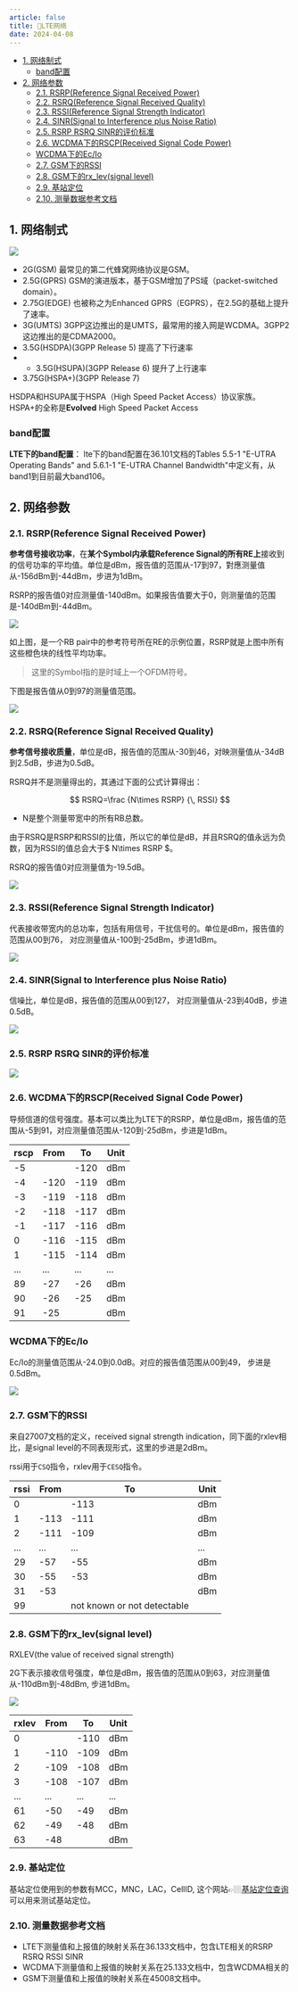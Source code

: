 ```yaml
---
article: false
title: 📶LTE网络
date: 2024-04-08
---
```


- [1. 网络制式](#1-网络制式)
  - [band配置](#band配置)
- [2. 网络参数](#2-网络参数)
  - [2.1. RSRP(Reference Signal Received Power)](#21-rsrpreference-signal-received-power)
  - [2.2. RSRQ(Reference Signal Received Quality)](#22-rsrqreference-signal-received-quality)
  - [2.3. RSSI(Reference Signal Strength Indicator)](#23-rssireference-signal-strength-indicator)
  - [2.4. SINR(Signal to Interference plus Noise Ratio)](#24-sinrsignal-to-interference-plus-noise-ratio)
  - [2.5. RSRP RSRQ SINR的评价标准](#25-rsrp-rsrq-sinr的评价标准)
  - [2.6. WCDMA下的RSCP(Received Signal Code Power)](#26-wcdma下的rscpreceived-signal-code-power)
  - [WCDMA下的Ec/Io](#wcdma下的ecio)
  - [2.7. GSM下的RSSI](#27-gsm下的rssi)
  - [2.8. GSM下的rx\_lev(signal level)](#28-gsm下的rx_levsignal-level)
  - [2.9. 基站定位](#29-基站定位)
  - [2.10. 测量数据参考文档](#210-测量数据参考文档)

## 1. 网络制式

![](https://raw.githubusercontent.com/tueo/cloudimg/main/img/20240412145147.png)

- 2G(GSM) 最常见的第二代蜂窝网络协议是GSM。
- 2.5G(GPRS) GSM的演进版本，基于GSM增加了PS域（packet-switched domain）。
- 2.75G(EDGE) 也被称之为Enhanced GPRS（EGPRS），在2.5G的基础上提升了速率。
- 3G(UMTS) 3GPP这边推出的是UMTS，最常用的接入网是WCDMA。3GPP2这边推出的是CDMA2000。
- 3.5G(HSDPA)(3GPP Release 5) 提高了下行速率
- - 3.5G(HSUPA)(3GPP Release 6) 提升了上行速率
- 3.75G(HSPA+)(3GPP Release 7)

HSDPA和HSUPA属于HSPA（High Speed Packet Access）协议家族。
HSPA+的全称是**Evolved** High Speed Packet Access

### band配置

**LTE下的band配置**：
lte下的band配置在36.101文档的Tables 5.5-1 "E-UTRA Operating Bands" and 5.6.1-1 "E-UTRA Channel Bandwidth"中定义有，从band1到目前最大band106。



## 2. 网络参数

### 2.1. RSRP(Reference Signal Received Power)

**参考信号接收功率**，在**某个Symbol内承载Reference Signal的所有RE上**接收到的信号功率的平均值。单位是dBm，报告值的范围从-17到97，對應测量值从-156dBm到-44dBm，步进为1dBm。

RSRP的报告值0对应测量值-140dBm。如果报告值要大于0，则测量值的范围是-140dBm到-44dBm。

![](https://raw.githubusercontent.com/tueo/cloudimg/main/img/20240411094909.png)

如上图，是一个RB pair中的参考符号所在RE的示例位置，RSRP就是上图中所有这些橙色块的线性平均功率。

> 这里的Symbol指的是时域上一个OFDM符号。

下图是报告值从0到97的测量值范围。

![](https://raw.githubusercontent.com/tueo/cloudimg/main/img/20240409153613.png)

### 2.2. RSRQ(Reference Signal Received Quality)

**参考信号接收质量**，单位是dB，报告值的范围从-30到46，对映测量值从-34dB到2.5dB，步进为0.5dB。

RSRQ并不是测量得出的，其通过下面的公式计算得出：

$$ RSRQ=\frac {N\times RSRP} {\, RSSI} $$

- N是整个测量带宽中的所有RB总数。

由于RSRQ是RSRP和RSSI的比值，所以它的单位是dB，并且RSRQ的值永远为负数，因为RSSI的值总会大于$ N\times RSRP $。

RSRQ的报告值0对应测量值为-19.5dB。

![](https://raw.githubusercontent.com/tueo/cloudimg/main/img/20240409154335.png)

### 2.3. RSSI(Reference Signal Strength Indicator)

代表接收带宽内的总功率，包括有用信号，干扰信号的。单位是dBm，报告值的范围从00到76， 对应测量值从-100到-25dBm，步进1dBm。

![](https://raw.githubusercontent.com/tueo/cloudimg/main/img/20240409160705.png)

### 2.4. SINR(Signal to Interference plus Noise Ratio)

信噪比，单位是dB，报告值的范围从00到127， 对应测量值从-23到40dB，步进0.5dB。

![](https://raw.githubusercontent.com/tueo/cloudimg/main/img/20240409161755.png)

### 2.5. RSRP RSRQ SINR的评价标准

![](https://raw.githubusercontent.com/tueo/cloudimg/main/img/20240409152938.png)


### 2.6. WCDMA下的RSCP(Received Signal Code Power)

导频信道的信号强度。基本可以类比为LTE下的RSRP，单位是dBm，报告值的范围从-5到91，对应测量值范围从-120到-25dBm，步进是1dBm。

| rscp | From | To   | Unit |
|------|------|------|------|
| -5   |      | -120 | dBm  |
| -4   | -120 | -119 | dBm  |
| -3   | -119 | -118 | dBm  |
| -2   | -118 | -117 | dBm  |
| -1   | -117 | -116 | dBm  |
| 0    | -116 | -115 | dBm  |
| 1    | -115 | -114 | dBm  |
| ...  | ...  | ...  | ...  |
| 89   | -27  | -26  | dBm  |
| 90   | -26  | -25  | dBm  |
| 91   | -25  |      | dBm  |

### WCDMA下的Ec/Io

Ec/Io的测量值范围从-24.0到0.0dB。对应的报告值范围从00到49， 步进是0.5dBm。

![](https://raw.githubusercontent.com/tueo/cloudimg/main/img/20240426110242.png)

### 2.7. GSM下的RSSI

来自27007文档的定义，received signal strength indication，同下面的rxlev相比，是signal level的不同表现形式，这里的步进是2dBm。

rssi用于`CSQ`指令，rxlev用于`CESQ`指令。

| rssi | From | To                          | Unit |
|------|------|-----------------------------|------|
| 0    |      | -113                        | dBm  |
| 1    | -113 | -111                        | dBm  |
| 2    | -111 | -109                        | dBm  |
| ...  | ...  | ...                         | ...  |
| 29   | -57  | -55                         | dBm  |
| 30   | -55  | -53                         | dBm  |
| 31   | -53  |                             | dBm  |
| 99   |      | not known or not detectable ||

### 2.8. GSM下的rx_lev(signal level)

RXLEV(the value of received signal strength)

2G下表示接收信号强度，单位是dBm，报告值的范围从0到63，对应测量值从-110dBm到-48dBm, 步进1dBm。

![](https://raw.githubusercontent.com/tueo/cloudimg/main/img/20240409165505.png)

| rxlev | From | To   | Unit |
|-------|------|------|------|
| 0     |      | -110 | dBm  |
| 1     | -110 | -109 | dBm  |
| 2     | -109 | -108 | dBm  |
| 3     | -108 | -107 | dBm  |
| ...   | ...  | ...  | ...  |
| 61    | -50  | -49  | dBm  |
| 62    | -49  | -48  | dBm  |
| 63    | -48  |      | dBm  |


### 2.9. 基站定位

基站定位使用到的参数有MCC，MNC，LAC，CellID, 这个网站👉🏼[基站定位查询](http://api.cellocation.com:84/cell.html) 可以用来测试基站定位。


### 2.10. 测量数据参考文档

- LTE下测量值和上报值的映射关系在36.133文档中，包含LTE相关的RSRP RSRQ RSSI SINR
- WCDMA下测量值和上报值的映射关系在25.133文档中，包含WCDMA相关的
- GSM下测量值和上报值的映射关系在45008文档中。
